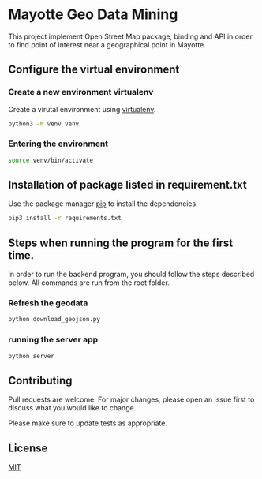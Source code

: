 # Mayotte Geo Data Mining

This project implement Open Street Map package, binding and API in order to find point of interest near a geographical point in Mayotte.

## Configure the virtual environment

### Create a new environment virtualenv

Create a virutal environment using [virtualenv](https://docs.python.org/fr/3/library/venv.html).

```bash
python3 -m venv venv
```

### Entering the environment

```bash
source venv/bin/activate
```

## Installation of package listed in requirement.txt

Use the package manager [pip](https://pip.pypa.io/en/stable/) to install the dependencies.

```bash
pip3 install -r requirements.txt
```
## Steps when running the program for the first time.

In order to run the backend program, you should follow the steps described below. All commands are run from the root folder.

### Refresh the geodata

```bash
python download_geojson.py
```


### running the server app

```bash
python server
```

## Contributing

Pull requests are welcome. For major changes, please open an issue first to discuss what you would like to change.

Please make sure to update tests as appropriate.

## License

[MIT](https://choosealicense.com/licenses/mit/)
